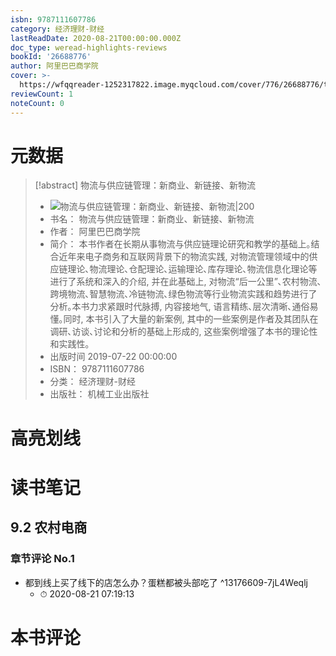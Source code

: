 ```yaml
---
isbn: 9787111607786
category: 经济理财-财经
lastReadDate: 2020-08-21T00:00:00.000Z
doc_type: weread-highlights-reviews
bookId: '26688776'
author: 阿里巴巴商学院
cover: >-
  https://wfqqreader-1252317822.image.myqcloud.com/cover/776/26688776/t7_26688776.jpg
reviewCount: 1
noteCount: 0
---
```

# 元数据
> [!abstract] 物流与供应链管理：新商业、新链接、新物流
> - ![ 物流与供应链管理：新商业、新链接、新物流|200](https://wfqqreader-1252317822.image.myqcloud.com/cover/776/26688776/t7_26688776.jpg)
> - 书名： 物流与供应链管理：新商业、新链接、新物流
> - 作者： 阿里巴巴商学院
> - 简介： 本书作者在长期从事物流与供应链理论研究和教学的基础上｡结合近年来电子商务和互联网背景下的物流实践, 对物流管理领域中的供应链理论､物流理论､仓配理论､运输理论､库存理论､物流信息化理论等进行了系统和深入的介绍, 并在此基础上, 对物流“后一公里”､农村物流､跨境物流､智慧物流､冷链物流､绿色物流等行业物流实践和趋势进行了分析｡本书力求紧跟时代脉搏, 内容接地气, 语言精练､层次清晰､通俗易懂｡同时, 本书引入了大量的新案例, 其中的一些案例是作者及其团队在调研､访谈､讨论和分析的基础上形成的, 这些案例增强了本书的理论性和实践性｡
> - 出版时间 2019-07-22 00:00:00
> - ISBN： 9787111607786
> - 分类： 经济理财-财经
> - 出版社： 机械工业出版社

# 高亮划线

# 读书笔记

## 9.2 农村电商

### 章节评论 No.1
- 都到线上买了线下的店怎么办？蛋糕都被头部吃了 ^13176609-7jL4Weqlj
    - ⏱ 2020-08-21 07:19:13    
# 本书评论
